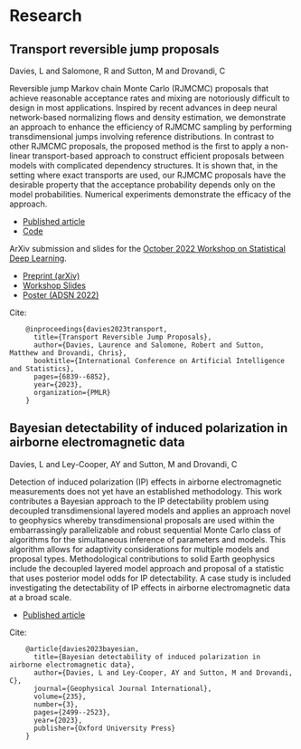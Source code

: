 # Research



## Transport reversible jump proposals

Davies, L and Salomone, R and Sutton, M and Drovandi, C

Reversible jump Markov chain Monte Carlo (RJMCMC) proposals that achieve reasonable acceptance rates and mixing are notoriously difficult to design in most applications. Inspired by recent advances in deep neural network-based normalizing flows and density estimation, we demonstrate an approach to enhance the efficiency of RJMCMC sampling by performing transdimensional jumps involving reference distributions. In contrast to other RJMCMC proposals, the proposed method is the first to apply a non-linear transport-based approach to construct efficient proposals between models with complicated dependency structures. It is shown that, in the setting where exact transports are used, our RJMCMC proposals have the desirable property that the acceptance probability depends only on the model probabilities. Numerical experiments demonstrate the efficacy of the approach.

- [Published article](https://proceedings.mlr.press/v206/davies23a.html)
- [Code](https://github.com/daviesl/trjp)

ArXiv submission and slides for the [October 2022 Workshop on Statistical Deep Learning](https://andrewzm.github.io/deepspat-website/workshop/).

- [Preprint (arXiv)](https://arxiv.org/abs/2210.12572)
- [Workshop Slides](Laurence_Davies_Slides_TRJP_Oct_2022.pdf)
- [Poster (ADSN 2022)](TRJP_Poster_ADSN_2022.pdf)

Cite:
```
    @inproceedings{davies2023transport,
      title={Transport Reversible Jump Proposals},
      author={Davies, Laurence and Salomone, Robert and Sutton, Matthew and Drovandi, Chris},
      booktitle={International Conference on Artificial Intelligence and Statistics},
      pages={6839--6852},
      year={2023},
      organization={PMLR}
    }
```
## Bayesian detectability of induced polarization in airborne electromagnetic data

Davies, L and Ley-Cooper, AY and Sutton, M and Drovandi, C

Detection of induced polarization (IP) effects in airborne electromagnetic measurements does not yet have an established methodology. This work contributes a Bayesian approach to the IP detectability problem using decoupled transdimensional layered models and applies an approach novel to geophysics whereby transdimensional proposals are used within the embarrassingly parallelizable and robust sequential Monte Carlo class of algorithms for the simultaneous inference of parameters and models. This algorithm allows for adaptivity considerations for multiple models and proposal types. Methodological contributions to solid Earth geophysics include the decoupled layered model approach and proposal of a statistic that uses posterior model odds for IP detectability. A case study is included investigating the detectability of IP effects in airborne electromagnetic data at a broad scale.

- [Published article](https://academic.oup.com/gji/article/235/3/2499/7060381)

Cite:
```
    @article{davies2023bayesian,
      title={Bayesian detectability of induced polarization in airborne electromagnetic data},
      author={Davies, L and Ley-Cooper, AY and Sutton, M and Drovandi, C},
      journal={Geophysical Journal International},
      volume={235},
      number={3},
      pages={2499--2523},
      year={2023},
      publisher={Oxford University Press}
    }
```
